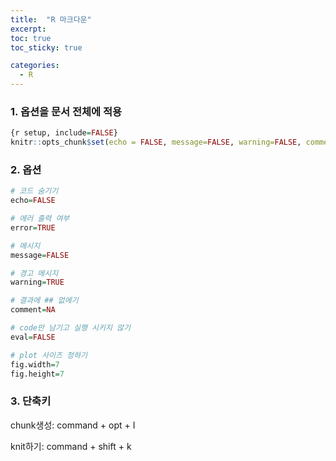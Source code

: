 ```yaml
---
title:  "R 마크다운"
excerpt: 
toc: true
toc_sticky: true

categories:
  - R
---
```


### 1. 옵션을 문서 전체에 적용
``` r
{r setup, include=FALSE}
knitr::opts_chunk$set(echo = FALSE, message=FALSE, warning=FALSE, comment=NA)
```

### 2. 옵션
``` r
# 코드 숨기기
echo=FALSE

# 에러 출력 여부
error=TRUE

# 메시지
message=FALSE

# 경고 메시지
warning=TRUE

# 결과에 ## 없에기
comment=NA

# code만 남기고 실행 시키지 않기
eval=FALSE

# plot 사이즈 정하기
fig.width=7
fig.height=7

```

### 3. 단축키

chunk생성: command + opt + I  

knit하기: command + shift + k 

